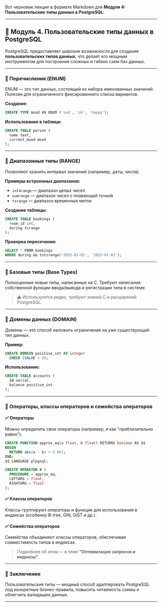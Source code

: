 Вот черновик лекции в формате Markdown для **Модуля 4: Пользовательские типы данных в PostgreSQL**:

---

## 📘 Модуль 4. Пользовательские типы данных в PostgreSQL

PostgreSQL предоставляет широкие возможности для создания **пользовательских типов данных**, что делает его мощным инструментом для построения сложных и гибких схем баз данных.

---

### 🔹 Перечисления (ENUM)

ENUM — это тип данных, состоящий из набора именованных значений. Полезен для ограниченного фиксированного списка вариантов.

**Создание:**

```sql
CREATE TYPE mood AS ENUM ('sad', 'ok', 'happy');
```

**Использование в таблице:**

```sql
CREATE TABLE person (
  name text,
  current_mood mood
);
```

---

### 🔹 Диапазонные типы (RANGE)

Позволяют хранить интервал значений (например, даты, числа).

**Примеры встроенных диапазонов:**

* `int4range` — диапазон целых чисел
* `numrange` — диапазон чисел с плавающей точкой
* `tsrange` — диапазон временных меток

**Создание таблицы:**

```sql
CREATE TABLE bookings (
  room_id int,
  during tsrange
);
```

**Проверка пересечения:**

```sql
SELECT * FROM bookings
WHERE during && tstzrange('2025-01-01', '2025-01-02');
```

---

### 🔹 Базовые типы (Base Types)

Полноценные новые типы, написанные на C. Требуют написания собственной функции ввода/вывода и регистрации типа в системе.

> ⚠️ Используются редко, требуют знаний C и расширений PostgreSQL.

---

### 🔹 Домены данных (DOMAIN)

Домены — это способ наложить ограничения на уже существующий тип данных.

**Пример:**

```sql
CREATE DOMAIN positive_int AS integer
  CHECK (VALUE > 0);
```

**Использование:**

```sql
CREATE TABLE accounts (
  id serial,
  balance positive_int
);
```

---

### 🔹 Операторы, классы операторов и семейства операторов

#### ✅ Операторы

Можно определить свои операторы (например, `#` как "приблизительно равно").

```sql
CREATE FUNCTION approx_eq(a float, b float) RETURNS boolean AS $$
BEGIN
  RETURN abs(a - b) < 0.001;
END;
$$ LANGUAGE plpgsql;

CREATE OPERATOR # (
  PROCEDURE = approx_eq,
  LEFTARG = float,
  RIGHTARG = float
);
```

#### ✅ Классы операторов

Классы группируют операторы и функции для использования в индексах (особенно B-tree, GIN, GiST и др.).

#### ✅ Семейства операторов

Семейства объединяют классы операторов, обеспечивая совместимость типов в индексах.

> Подробнее об этом — в теме **"Оптимизация запросов и индексы"**.

---

### 📌 Заключение

Пользовательские типы — мощный способ адаптировать PostgreSQL под конкретные бизнес-правила, повысить читаемость схемы и облегчить валидацию данных.

---


